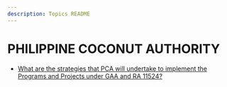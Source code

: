 ```yaml
---
description: Topics README
---
```


# PHILIPPINE COCONUT AUTHORITY


 - [What are the strategies that PCA will undertake to implement the Programs and Projects under GAA and RA 11524?](/2022/attached-corporations/philippine-coconut-authority/what-are-the-strategies-that-pca-will-undertake-to-implement-the-programs-and-projects-under-gaa-and.html)
    
